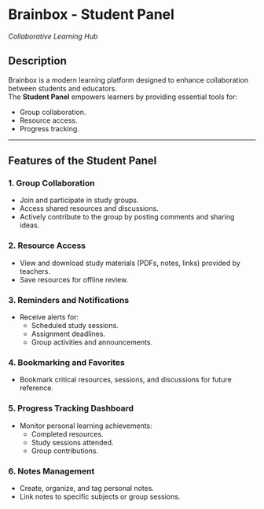 # Brainbox - Student Panel  
*Collaborative Learning Hub*  

## Description  
Brainbox is a modern learning platform designed to enhance collaboration between students and educators.  
The **Student Panel** empowers learners by providing essential tools for:  
- Group collaboration.  
- Resource access.  
- Progress tracking.  
  

---

## Features of the Student Panel  
### 1. Group Collaboration  
- Join and participate in study groups.  
- Access shared resources and discussions.  
- Actively contribute to the group by posting comments and sharing ideas.  

### 2. Resource Access  
- View and download study materials (PDFs, notes, links) provided by teachers.  
- Save resources for offline review.  

### 3. Reminders and Notifications  
- Receive alerts for:  
  - Scheduled study sessions.  
  - Assignment deadlines.  
  - Group activities and announcements.  

### 4. Bookmarking and Favorites  
- Bookmark critical resources, sessions, and discussions for future reference.  

### 5. Progress Tracking Dashboard  
- Monitor personal learning achievements:  
  - Completed resources.  
  - Study sessions attended.  
  - Group contributions.  

### 6. Notes Management  
- Create, organize, and tag personal notes.  
- Link notes to specific subjects or group sessions.  


